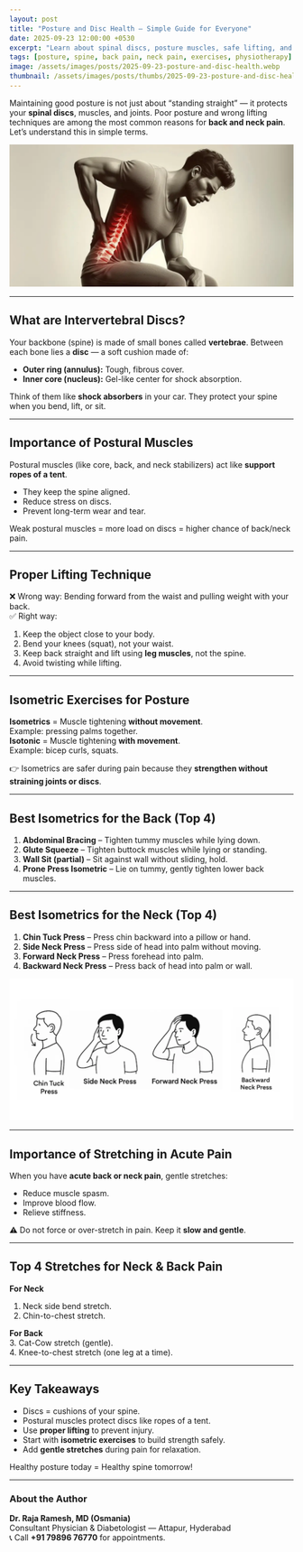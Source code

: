 ```yaml
---
layout: post
title: "Posture and Disc Health — Simple Guide for Everyone"
date: 2025-09-23 12:00:00 +0530
excerpt: "Learn about spinal discs, posture muscles, safe lifting, and simple isometric exercises for back and neck health."
tags: [posture, spine, back pain, neck pain, exercises, physiotherapy]
image: /assets/images/posts/2025-09-23-posture-and-disc-health.webp
thumbnail: /assets/images/posts/thumbs/2025-09-23-posture-and-disc-health.webp
---
```


Maintaining good posture is not just about “standing straight” — it protects your **spinal discs**, muscles, and joints. Poor posture and wrong lifting techniques are among the most common reasons for **back and neck pain**. Let’s understand this in simple terms.

![Posture and Disc Health](/assets/images/posts/2025-09-23-posture-and-disc-health.webp)

---

## What are Intervertebral Discs?
Your backbone (spine) is made of small bones called **vertebrae**. Between each bone lies a **disc** — a soft cushion made of:
- **Outer ring (annulus):** Tough, fibrous cover.  
- **Inner core (nucleus):** Gel-like center for shock absorption.  

Think of them like **shock absorbers** in your car. They protect your spine when you bend, lift, or sit.

---

## Importance of Postural Muscles
Postural muscles (like core, back, and neck stabilizers) act like **support ropes of a tent**.  
- They keep the spine aligned.  
- Reduce stress on discs.  
- Prevent long-term wear and tear.  

Weak postural muscles = more load on discs = higher chance of back/neck pain.

---

## Proper Lifting Technique
❌ Wrong way: Bending forward from the waist and pulling weight with your back.  
✅ Right way:  
1. Keep the object close to your body.  
2. Bend your knees (squat), not your waist.  
3. Keep back straight and lift using **leg muscles**, not the spine.  
4. Avoid twisting while lifting.  

---

## Isometric Exercises for Posture
**Isometrics** = Muscle tightening **without movement**.  
Example: pressing palms together.  
**Isotonic** = Muscle tightening **with movement**.  
Example: bicep curls, squats.  

👉 Isometrics are safer during pain because they **strengthen without straining joints or discs**.

---

## Best Isometrics for the Back (Top 4)
1. **Abdominal Bracing** – Tighten tummy muscles while lying down.  
2. **Glute Squeeze** – Tighten buttock muscles while lying or standing.  
3. **Wall Sit (partial)** – Sit against wall without sliding, hold.  
4. **Prone Press Isometric** – Lie on tummy, gently tighten lower back muscles.
   
---

## Best Isometrics for the Neck (Top 4)
1. **Chin Tuck Press** – Press chin backward into a pillow or hand.  
2. **Side Neck Press** – Press side of head into palm without moving.  
3. **Forward Neck Press** – Press forehead into palm.  
4. **Backward Neck Press** – Press back of head into palm or wall.  

![2025-09-23-neck](/assets/images/posts/2025-09-23-neck.webp)

---

## Importance of Stretching in Acute Pain
When you have **acute back or neck pain**, gentle stretches:
- Reduce muscle spasm.  
- Improve blood flow.  
- Relieve stiffness.  

⚠️ Do not force or over-stretch in pain. Keep it **slow and gentle**.

---

## Top 4 Stretches for Neck & Back Pain
**For Neck**  
1. Neck side bend stretch.  
2. Chin-to-chest stretch.  

**For Back**  
3. Cat-Cow stretch (gentle).  
4. Knee-to-chest stretch (one leg at a time).  

---

## Key Takeaways
- Discs = cushions of your spine.  
- Postural muscles protect discs like ropes of a tent.  
- Use **proper lifting** to prevent injury.  
- Start with **isometric exercises** to build strength safely.  
- Add **gentle stretches** during pain for relaxation.  

Healthy posture today = Healthy spine tomorrow!  

---

### About the Author
**Dr. Raja Ramesh, MD (Osmania)**  
Consultant Physician & Diabetologist — Attapur, Hyderabad  
📞 Call **+91 79896 76770** for appointments.
